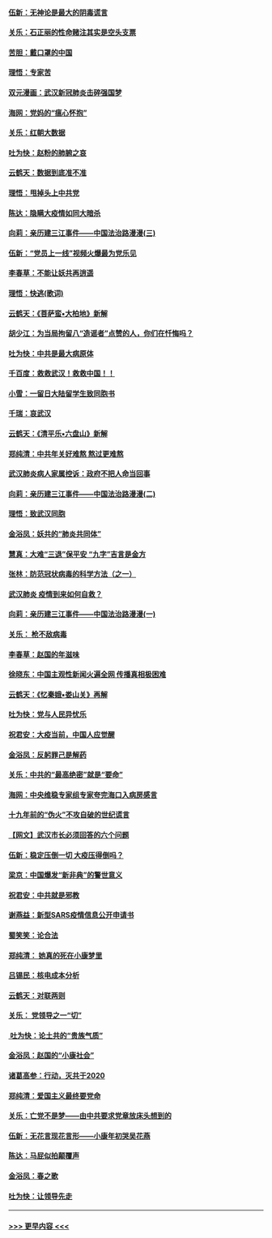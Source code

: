 #### [伍新：无神论是最大的阴毒谎言](../pages/nsc993/n11846129.md?t=02061211) 
#### [关乐：石正丽的性命赌注其实是空头支票](../pages/nsc993/n11846109.md?t=02061211) 
#### [苦胆：戴口罩的中国](../pages/nsc993/n11845576.md?t=02061211) 
#### [理悟：专家苦](../pages/nsc993/n11845564.md?t=02061211) 
#### [双元漫画：武汉新冠肺炎击碎强国梦](../pages/nsc993/n11843320.md?t=02061211) 
#### [海网：党妈的“瘟心怀抱”](../pages/nsc993/n11840740.md?t=02061211) 
#### [关乐：红朝大数据](../pages/nsc993/n11840675.md?t=02061211) 
#### [吐为快：赵粉的肺腑之哀](../pages/nsc993/n11840618.md?t=02061211) 
#### [云鹤天：数据到底准不准](../pages/nsc993/n11840325.md?t=02061211) 
#### [理悟：甩掉头上中共党](../pages/nsc993/n11838826.md?t=02061211) 
#### [陈达：隐瞒大疫情如同大暗杀](../pages/nsc993/n11838771.md?t=02061211) 
#### [向莉：亲历建三江事件——中国法治路漫漫(三)](../pages/nsc993/n11831825.md?t=02061211) 
#### [伍新：“党员上一线”视频火爆最为党乐见](../pages/nsc993/n11838200.md?t=02061211) 
#### [李春草：不能让妖共再逍遥](../pages/nsc993/n11838102.md?t=02061211) 
#### [理悟：快逃(歌词)](../pages/nsc993/n11838083.md?t=02061211) 
#### [云鹤天：《菩萨蛮▪大柏地》新解](../pages/nsc993/n11838059.md?t=02061211) 
#### [胡少江：为当局拘留八“造谣者”点赞的人，你们在忏悔吗？](../pages/nsc993/n11836801.md?t=02061211) 
#### [吐为快：中共是最大病原体](../pages/nsc993/n11836748.md?t=02061211) 
#### [千百度：救救武汉！救救中国！！](../pages/nsc993/n11836145.md?t=02061211) 
#### [小雪：一留日大陆留学生致同胞书](../pages/nsc993/n11834624.md?t=02061211) 
#### [千瑞：哀武汉](../pages/nsc993/n11833647.md?t=02061211) 
#### [云鹤天：《清平乐▪六盘山》新解](../pages/nsc993/n11833611.md?t=02061211) 
#### [郑纯清：中共年关好难熬 熬过更难熬](../pages/nsc993/n11833489.md?t=02061211) 
#### [武汉肺炎病人家属控诉：政府不把人命当回事](../pages/nsc993/n11833205.md?t=02061211) 
#### [向莉：亲历建三江事件——中国法治路漫漫(二)](../pages/nsc993/n11829102.md?t=02061211) 
#### [理悟：致武汉同胞](../pages/nsc993/n11831522.md?t=02061211) 
#### [金浴凤：妖共的“肺炎共同体”](../pages/nsc993/n11829448.md?t=02061211) 
#### [慧真：大难“三退”保平安 “九字”吉言是金方](../pages/nsc993/n11829501.md?t=02061211) 
#### [张林：防范冠状病毒的科学方法（之一）](../pages/nsc993/n11828618.md?t=02061211) 
#### [武汉肺炎 疫情到来如何自救？](../pages/nsc993/n11827632.md?t=02061211) 
#### [向莉：亲历建三江事件——中国法治路漫漫(一)](../pages/nsc993/n11827190.md?t=02061211) 
#### [关乐： 枪不敌病毒](../pages/nsc993/n11826746.md?t=02061211) 
#### [李春草：赵国的年滋味](../pages/nsc993/n11826321.md?t=02061211) 
#### [徐晓东：中国主观性新闻火遍全网 传播真相极困难](../pages/nsc993/n11826508.md?t=02061211) 
#### [云鹤天：《忆秦娥▪娄山关》再解](../pages/nsc993/n11824682.md?t=02061211) 
#### [吐为快：党与人民异忧乐](../pages/nsc993/n11824660.md?t=02061211) 
#### [祝君安：大疫当前，中国人应觉醒](../pages/nsc993/n11821946.md?t=02061211) 
#### [金浴凤：反躬罪己是解药](../pages/nsc993/n11820280.md?t=02061211) 
#### [关乐：中共的“最高绝密”就是“要命”](../pages/nsc993/n11816946.md?t=02061211) 
#### [海网：中央维稳专家组专家夸完海口入病房感言](../pages/nsc993/n11815138.md?t=02061211) 
#### [十九年前的“伪火”不攻自破的世纪谎言](../pages/nsc993/n11813238.md?t=02061211) 
#### [【网文】武汉市长必须回答的六个问题](../pages/nsc993/n11813848.md?t=02061211) 
#### [伍新：稳定压倒一切 大疫压得倒吗？](../pages/nsc993/n11812634.md?t=02061211) 
#### [梁京：中国爆发“新非典”的警世意义](../pages/nsc993/n11812554.md?t=02061211) 
#### [祝君安：中共就是邪教](../pages/nsc993/n11812431.md?t=02061211) 
#### [谢燕益：新型SARS疫情信息公开申请书](../pages/nsc993/n11808840.md?t=02061211) 
#### [蜀笑笑：论合法](../pages/nsc993/n11808064.md?t=02061211) 
#### [郑纯清： 她真的死在小康梦里](../pages/nsc993/n11806623.md?t=02061211) 
#### [吕锡民：核电成本分析](../pages/nsc993/n11806284.md?t=02061211) 
#### [云鹤天：对联两则](../pages/nsc993/n11805957.md?t=02061211) 
#### [关乐： 党领导之一“切”](../pages/nsc993/n11804505.md?t=02061211) 
#### [ 吐为快：论土共的“贵族气质”](../pages/nsc993/n11804490.md?t=02061211) 
#### [金浴凤：赵国的“小康社会”](../pages/nsc993/n11804452.md?t=02061211) 
#### [诸葛高参：行动，灭共于2020](../pages/nsc993/n11804120.md?t=02061211) 
#### [郑纯清：爱国主义最终要党命](../pages/nsc993/n11802197.md?t=02061211) 
#### [关乐：亡党不是梦——由中共要求党章放床头想到的](../pages/nsc993/n11802156.md?t=02061211) 
#### [伍新：无花言现花言形——小康年初哭吴花燕](../pages/nsc993/n11800044.md?t=02061211) 
#### [陈达：马屁似拍颠覆声](../pages/nsc993/n11800010.md?t=02061211) 
#### [金浴凤：春之歌](../pages/nsc993/n11797687.md?t=02061211) 
#### [吐为快：让领导先走](../pages/nsc993/n11797512.md?t=02061211) 

----
#### [ >>> 更早内容 <<< ](../indexes/nsc993-earlier.md)
